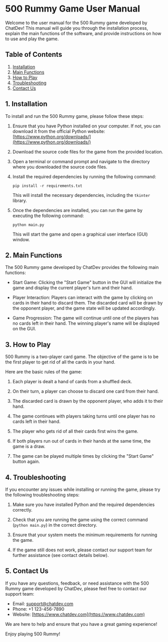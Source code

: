 # 500 Rummy Game User Manual

Welcome to the user manual for the 500 Rummy game developed by ChatDev! This manual will guide you through the installation process, explain the main functions of the software, and provide instructions on how to use and play the game.

## Table of Contents
1. [Installation](#installation)
2. [Main Functions](#main-functions)
3. [How to Play](#how-to-play)
4. [Troubleshooting](#troubleshooting)
5. [Contact Us](#contact-us)

## 1. Installation <a name="installation"></a>

To install and run the 500 Rummy game, please follow these steps:

1. Ensure that you have Python installed on your computer. If not, you can download it from the official Python website: [https://www.python.org/downloads/](https://www.python.org/downloads/)

2. Download the source code files for the game from the provided location.

3. Open a terminal or command prompt and navigate to the directory where you downloaded the source code files.

4. Install the required dependencies by running the following command:

   ```
   pip install -r requirements.txt
   ```

   This will install the necessary dependencies, including the `tkinter` library.

5. Once the dependencies are installed, you can run the game by executing the following command:

   ```
   python main.py
   ```

   This will start the game and open a graphical user interface (GUI) window.

## 2. Main Functions <a name="main-functions"></a>

The 500 Rummy game developed by ChatDev provides the following main functions:

- Start Game: Clicking the "Start Game" button in the GUI will initialize the game and display the current player's turn and their hand.

- Player Interaction: Players can interact with the game by clicking on cards in their hand to discard them. The discarded card will be drawn by the opponent player, and the game state will be updated accordingly.

- Game Progression: The game will continue until one of the players has no cards left in their hand. The winning player's name will be displayed on the GUI.

## 3. How to Play <a name="how-to-play"></a>

500 Rummy is a two-player card game. The objective of the game is to be the first player to get rid of all the cards in your hand.

Here are the basic rules of the game:

1. Each player is dealt a hand of cards from a shuffled deck.

2. On their turn, a player can choose to discard one card from their hand.

3. The discarded card is drawn by the opponent player, who adds it to their hand.

4. The game continues with players taking turns until one player has no cards left in their hand.

5. The player who gets rid of all their cards first wins the game.

6. If both players run out of cards in their hands at the same time, the game is a draw.

7. The game can be played multiple times by clicking the "Start Game" button again.

## 4. Troubleshooting <a name="troubleshooting"></a>

If you encounter any issues while installing or running the game, please try the following troubleshooting steps:

1. Make sure you have installed Python and the required dependencies correctly.

2. Check that you are running the game using the correct command (`python main.py`) in the correct directory.

3. Ensure that your system meets the minimum requirements for running the game.

4. If the game still does not work, please contact our support team for further assistance (see contact details below).

## 5. Contact Us <a name="contact-us"></a>

If you have any questions, feedback, or need assistance with the 500 Rummy game developed by ChatDev, please feel free to contact our support team:

- Email: support@chatdev.com
- Phone: +1 123-456-7890
- Website: [https://www.chatdev.com](https://www.chatdev.com)

We are here to help and ensure that you have a great gaming experience!

Enjoy playing 500 Rummy!